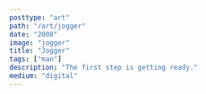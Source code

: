 ```yaml
---
posttype: "art"
path: "/art/jogger"
date: "2008"
image: "jogger"
title: "Jogger"
tags: ["man"]
description: "The first step is getting ready."
medium: "digital"
---
```

